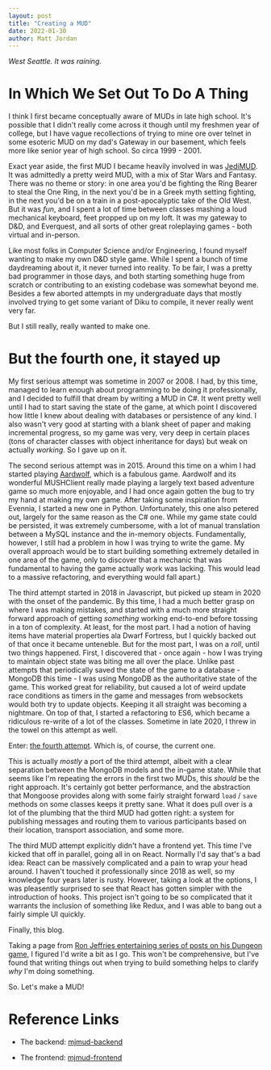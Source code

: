 ```yaml
---
layout: post
title: "Creating a MUD"
date: 2022-01-30
author: Matt Jordan
---
```


_West Seattle. It was raining._

# In Which We Set Out To Do A Thing

I think I first became conceptually aware of MUDs in late high school. It's possible that I didn't really come across it though until my freshmen year of college, but I have vague recollections of trying to mine ore over telnet in some esoteric MUD on my dad's Gateway in our basement, which feels more like senior year of high school. So circa 1999 - 2001.

Exact year aside, the first MUD I became heavily involved in was [JediMUD](https://muds.fandom.com/wiki/JediMUD). It was admittedly a pretty weird MUD, with a mix of Star Wars and Fantasy. There was no theme or story: in one area you'd be fighting the Ring Bearer to steal the One Ring, in the next you'd be in a Greek myth setting fighting, in the next you'd be on a train in a post-apocalyptic take of the Old West. But it was _fun_, and I spent a lot of time between classes mashing a loud mechanical keyboard, feet propped up on my loft. It was my gateway to D&D, and Everquest, and all sorts of other great roleplaying games - both virtual and in-person.

Like most folks in Computer Science and/or Engineering, I found myself wanting to make my own D&D style game. While I spent a bunch of time daydreaming about it, it never turned into reality. To be fair, I was a pretty bad programmer in those days, and both starting something huge from scratch or contributing to an existing codebase was somewhat beyond me. Besides a few aborted attempts in my undergraduate days that mostly involved trying to get some variant of Diku to compile, it never really went very far.

But I still really, really wanted to make one.

# But the fourth one, it stayed up

My first serious attempt was sometime in 2007 or 2008. I had, by this time, managed to learn enough about programming to be doing it professionally, and I decided to fulfill that dream by writing a MUD in C#. It went pretty well until I had to start saving the state of the game, at which point I discovered how little I knew about dealing with databases or persistence of any kind. I also wasn't very good at starting with a blank sheet of paper and making incremental progress, so my game was very, very deep in certain places (tons of character classes with object inheritance for days) but weak on actually _working_. So I gave up on it.

The second serious attempt was in 2015. Around this time on a whim I had started playing [Aardwolf](https://www.aardwolf.com/), which is a fabulous game. Aardwolf and its wonderful MUSHClient really made playing a largely text based adventure game so much more enjoyable, and I had once again gotten the bug to try my hand at making my own game. After taking some inspiration from Evennia, I started a new one in Python. Unfortunately, this one also petered out, largely for the same reason as the C# one. While my game state could be persisted, it was extremely cumbersome, with a lot of manual translation between a MySQL instance and the in-memory objects. Fundamentally, however, I still had a problem in how I was trying to write the game. My overall approach would be to start building something extremely detailed in one area of the game, only to discover that a mechanic that was fundamental to having the game actually work was lacking. This would lead to a massive refactoring, and everything would fall apart.)

The third attempt started in 2018 in Javascript, but picked up steam in 2020 with the onset of the pandemic. By this time, I had a much better grasp on where I was making mistakes, and started with a much more straight forward approach of getting _something_ working end-to-end before tossing in a ton of complexity. At least, for the most part. I had a notion of having items have material properties ala Dwarf Fortress, but I quickly backed out of that once it became unteneble. But for the most part, I was on a _roll_, until two things happened. First, I discovered that - once again - how I was trying to maintain object state was biting me all over the place. Unlike past attempts that periodically saved the state of the game to a database - MongoDB this time - I was using MongoDB as the authoritative state of the game. This worked great for reliability, but caused a lot of weird update race conditions as timers in the game and messages from websockets would both try to update objects. Keeping it all straight was becoming a nightmare. On top of that, I started a refactoring to ES6, which became a ridiculous re-write of a lot of the classes. Sometime in late 2020, I threw in the towel on this attempt as well.

Enter: [the fourth attempt](https://youtu.be/aNaXdLWt17A?t=21). Which is, of course, the current one.

This is actually _mostly_ a port of the third attempt, albeit with a clear separation between the MongoDB models and the in-game state. While that seems like I'm repeating the errors in the first two MUDs, this _should_ be the right approach. It's certainly got better performance, and the abstraction that Mongoose provides along with some fairly straight forward `load` / `save` methods on some classes keeps it pretty sane. What it does pull over is a lot of the plumbing that the third MUD had gotten right: a system for publishing messages and routing them to various participants based on their location, transport association, and some more.

The third MUD attempt explicitly didn't have a frontend yet. This time I've kicked that off in parallel, going all in on React. Normally I'd say that's a bad idea: React can be massively complicated and a pain to wrap your head around. I haven't touched it professionally since 2018 as well, so my knowledge four years later is rusty. However, taking a look at the options, I was pleasently surprised to see that React has gotten simpler with the introduction of hooks. This project isn't going to be so complicated that it warrants the inclusion of something like Redux, and I was able to bang out a fairly simple UI quickly.

Finally, this blog.

Taking a page from [Ron Jeffries entertaining series of posts on his Dungeon game](https://ronjeffries.com/categories/dungeon/), I figured I'd write a bit as I go. This won't be comprehensive, but I've found that writing things out when trying to build something helps to clarify _why_ I'm doing something.

So. Let's make a MUD!

# Reference Links

* The backend: [mjmud-backend](https://github.com/matt-jordan/mud-backend)

* The frontend: [mjmud-frontend](https://github.com/matt-jordan/mud-frontend)

